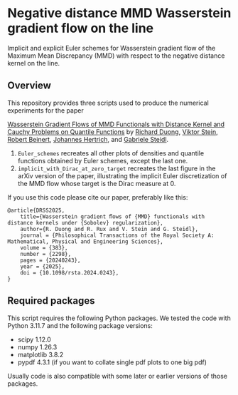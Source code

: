# Negative distance MMD Wasserstein gradient flow on the line
Implicit and explicit Euler schemes for Wasserstein gradient flow of the Maximum Mean Discrepancy (MMD) with respect to the negative distance kernel on the line.

Overview
---------------------------
This repository provides three scripts used to produce the numerical experiments for the paper

[Wasserstein Gradient Flows of MMD Functionals with Distance Kernel and  Cauchy Problems on Quantile Functions](https://arxiv.org/abs/2408.07498) by [Richard Duong](https://www.researchgate.net/profile/Richard-Duong), [Viktor Stein](https://viktorajstein.github.io/), [Robert Beinert](https://scholar.google.com/citations?user=D-RIm78AAAAJ&hl=en&oi=ao), [Johannes Hertrich](https://johertrich.github.io/), and [Gabriele Steidl](https://page.math.tu-berlin.de/~steidl/).

1. ```Euler_schemes``` recreates all other plots of densities and quantile functions obtained by Euler schemes, except the last one.
2. ```implicit_with_Dirac_at_zero_target``` recreates the last figure in the arXiv version of the paper, illustrating the implicit Euler discretization of the MMD flow whose target is the Dirac measure at 0.

<!-- 2. ```discrete_Target``` recreates figures 14 and implements the explicit formula for the quantile functions of the MMD flow with discrete target measure. -->


If you use this code please cite our paper, preferably like this:
```
@article{DRSS2025,
    title={Wasserstein gradient ﬂows of {MMD} functionals with distance kernels under {Sobolev} regularization}, 
    author={R. Duong and R. Rux and V. Stein and G. Steidl},
    journal = {Philosophical Transactions of the Royal Society A: Mathematical, Physical and Engineering Sciences},
    volume = {383},
    number = {2298},
    pages = {20240243},
    year = {2025},
    doi = {10.1098/rsta.2024.0243}, 
}
```


Required packages
---------------------------
This script requires the following Python packages. We tested the code with Python 3.11.7 and the following package versions:

* scipy 1.12.0
* numpy 1.26.3
* matplotlib 3.8.2
* pypdf 4.3.1 (if you want to collate single pdf plots to one big pdf)

Usually code is also compatible with some later or earlier versions of those packages.
